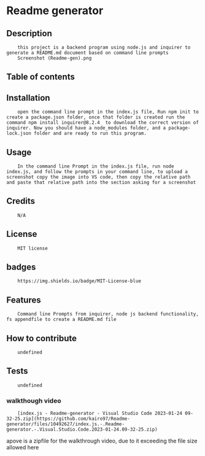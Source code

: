  # Readme generator
 ## Description
        this project is a backend program using node.js and inquirer to generate a README.md document based on command line prompts
        Screenshot (Readme-gen).png
  ## Table of contents
        
        
  ## Installation
        open the command line prompt in the index.js file, Run npm init to create a package.json folder, once that folder is created run the command npm install inquirer@8.2.4  to download the correct version of inquirer. Now you should have a node_modules folder, and a package-lock.json folder and are ready to run this program.
        
  ## Usage
        In the command line Prompt in the index.js file, run node index.js, and follow the prompts in your command line, to upload a screenshot copy the image into VS code, then copy the relative path and paste that relative path into the section asking for a screenshot
        
   ## Credits
        N/A
        
   ## License
        MIT license
        
   ## badges
        https://img.shields.io/badge/MIT-License-blue
        
   ## Features
        Command line Prompts from inquirer, node js backend functionality, fs appendfile to create a README.md file
   ## How to contribute
        undefined
        
   ## Tests
        undefined
 ### walkthough video       
        [index.js - Readme-generator - Visual Studio Code 2023-01-24 09-32-25.zip](https://github.com/kairo97/Readme-generator/files/10492627/index.js.-.Readme-generator.-.Visual.Studio.Code.2023-01-24.09-32-25.zip)
apove is a zipfile for the walkthrough video, due to it exceeding the file size allowed here
